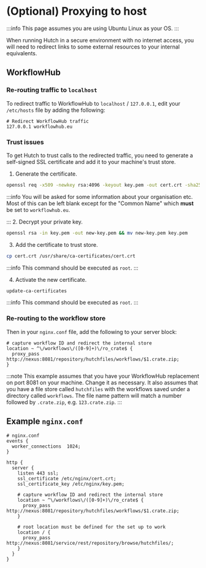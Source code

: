 # (Optional) Proxying to host

:::info
This page assumes you are using Ubuntu Linux as your OS.
:::

When running Hutch in a secure environment with no internet access, you will need to redirect links to some external resources to your internal equivalents.

## WorkflowHub

### Re-routing traffic to `localhost`
To redirect traffic to WorkflowHub to `localhost` / `127.0.0.1`, edit your `/etc/hosts` file by adding the following:

```
# Redirect WorkflowHub traffic
127.0.0.1 workflowhub.eu
```

### Trust issues
To get Hutch to trust calls to the redirected traffic, you need to generate a self-signed SSL certificate and add it to your machine's trust store.

1. Generate the certificate.

```bash
openssl req -x509 -newkey rsa:4096 -keyout key.pem -out cert.crt -sha256 -days 365
```
:::info
You will be asked for some information about your organisation etc. Most of this can be left blank except for the "Common Name" which **must** be set to `workflowhub.eu`.

:::
2. Decrypt your private key.

```bash
openssl rsa -in key.pem -out new-key.pem && mv new-key.pem key.pem 
```

3. Add the certificate to trust store.

```bash
cp cert.crt /usr/share/ca-certificates/cert.crt
```
:::info
This command should be executed as `root`.
:::

4. Activate the new certificate.

```bash
update-ca-certificates
```
:::info
This command should be executed as `root`.
:::

### Re-routing to the workflow store
Then in your `nginx.conf` file, add the following to your server block:
```
# capture workflow ID and redirect the internal store
location ~ ^\/workflows\/([0-9]+)\/ro_crate$ {
  proxy_pass http://nexus:8081/repository/hutchfiles/workflows/$1.crate.zip;
}
```

:::note
This example assumes that you have your WorkflowHub replacement on port 8081 on your machine. Change it as necessary. It also assumes that you have a file store called `hutchfiles` with the workflows saved under a directory called `workflows`. The file name pattern will match a number followed by `.crate.zip`, e.g. `123.crate.zip`.
:::

## Example `nginx.conf`
```
# nginx.conf
events {
  worker_connections  1024;
}

http {
  server {
    listen 443 ssl;
    ssl_certificate /etc/nginx/cert.crt;
    ssl_certificate_key /etc/nginx/key.pem;

    # capture workflow ID and redirect the internal store
    location ~ ^\/workflows\/([0-9]+)\/ro_crate$ {
      proxy_pass http://nexus:8081/repository/hutchfiles/workflows/$1.crate.zip;
    }

    # root location must be defined for the set up to work
    location / {
      proxy_pass http://nexus:8081/service/rest/repository/browse/hutchfiles/;
    }
  }
}
```
